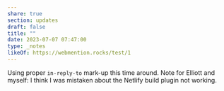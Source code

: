 ```yaml
---
share: true
section: updates
draft: false
title: ""
date: 2023-07-07 07:47:00
type: _notes
likeOf: https://webmention.rocks/test/1
---
```


Using proper `in-reply-to` mark-up this time around. Note for Elliott and myself: I think I was mistaken about the Netlify build plugin not working.
